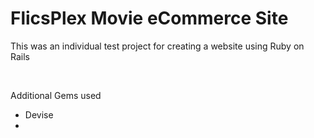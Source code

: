<h1> FlicsPlex Movie eCommerce Site </h1>

<p>This was an individual test project for creating a website using Ruby on Rails </p>
<br>
<p> Additional Gems used </p>
<ul>
<li> Devise <li>
</ul>